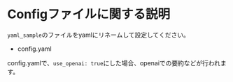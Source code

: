 # Configファイルに関する説明

`yaml_sample`のファイルをyamlにリネームして設定してください。
- config.yaml

config.yamlで、`use_openai: true`にした場合、openaiでの要約などが行われます。  